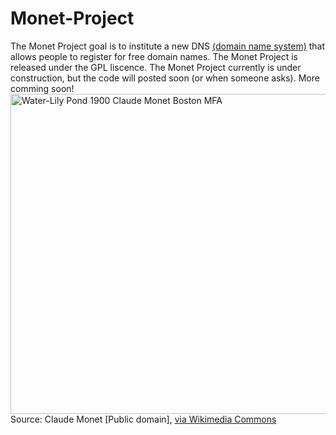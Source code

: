Monet-Project
=============
  The Monet Project goal is to institute a new DNS <a href="http://en.wikipedia.org/wiki/Domain_Name_System">(domain name system)</a> that allows people to register for free domain names. The Monet Project is released under the GPL liscence. The Monet Project currently is under construction, but the code will posted soon (or when someone asks). More comming soon! <break>
  <a title="Claude Monet [Public domain], via Wikimedia Commons" href="http://commons.wikimedia.org/wiki/File%3AWater-Lily_Pond_1900_Claude_Monet_Boston_MFA.jpg"><img width="512" alt="Water-Lily Pond 1900 Claude Monet Boston MFA" src="http://upload.wikimedia.org/wikipedia/commons/thumb/e/ee/Water-Lily_Pond_1900_Claude_Monet_Boston_MFA.jpg/512px-Water-Lily_Pond_1900_Claude_Monet_Boston_MFA.jpg"/></a><break>
  Source:<break>
  Claude Monet [Public domain], <a href="http://commons.wikimedia.org/wiki/File%3AWater-Lily_Pond_1900_Claude_Monet_Boston_MFA.jpg">via Wikimedia Commons</a>
